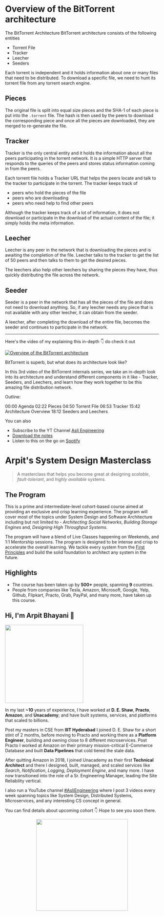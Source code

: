 Overview of the BitTorrent architecture
===


The BitTorrent Architecture BitTorrent architecture consists of the following entities

- Torrent File
- Tracker
- Leecher
- Seeders

Each torrent is independent and it holds information about one or many files that need to be distributed. To download a specific file, we need to hunt its torrent file from any torrent search engine.

## Pieces

The original file is split into equal size pieces and the SHA-1 of each piece is put into the `.torrent` file. The hash is then used by the peers to download the corresponding piece and once all the pieces are downloaded, they are merged to re-generate the file.

## Tracker

Tracker is the only central entity and it holds the information about all the peers participating in the torrent network. It is a simple HTTP server that responds to the queries of the peers and stores status information coming in from the peers.

Each torrent file holds a Tracker URL that helps the peers locate and talk to the tracker to participate in the torrent. The tracker keeps track of

- peers who hold the pieces of the file
- peers who are downloading
- peers who need help to find other peers

Although the tracker keeps track of a lot of information, it does not download or participate in the download of the actual content of the file; it simply holds the meta information.

## Leecher

Leecher is any peer in the network that is downloading the pieces and is awaiting the completion of the file. Leecher talks to the tracker to get the list of 50 peers and then talks to them to get the desired pieces.

The leechers also help other leechers by sharing the pieces they have, thus quickly distributing the file across the network.

## Seeder

Seeder is a peer in the network that has all the pieces of the file and does not need to download anything. So, if any leecher needs any piece that is not available with any other leecher, it can obtain from the seeder.

A leecher, after completing the download of the entire file, becomes the seeder and continues to participate in the network.
<hr />


<p>Here's the video of my explaining this in-depth 👇‍ do check it out</p>

[![Overview of the BitTorrent architecture](https://i.ytimg.com/vi/shVvFVFiZcs/mqdefault.jpg)](https://www.youtube.com/watch?v=shVvFVFiZcs)

BitTorrent is superb, but what does its architecture look like?

In this 3rd video of the BitTorrent internals series, we take an in-depth look into its architecture and understand different components in it like - Tracker, Seeders, and Leechers, and learn how they work together to be this amazing file distribution network.

Outline:

00:00 Agenda
02:22 Pieces
04:50 Torrent File
06:53 Tracker
15:42 Architecture Overview
18:12 Seeders and Leechers

You can also
 - Subscribe to the YT Channel [Asli Engineering](https://youtube.com/c/ArpitBhayani)
 - [Download the notes](https://drive.google.com/file/d/12NIH6eE6SlXSPkMdQP8jTKlu1Hz7-qMH/view?usp=sharing)
 - Listen to this on the go on [Spotify](https://open.spotify.com/show/7qMoamm2iZQrsPVm6IQLoD)

# Arpit's System Design Masterclass

> A masterclass that helps you become great at designing _scalable_, _fault-tolerant_, and _highly available_ systems.

## The Program

This is a prime and intermediate-level cohort-based course aimed at providing an exclusive and crisp learning experience. The program will cover most of the topics under System Design and Software Architecture including but not limited to - _Architecting Social Networks_, _Building Storage Engines_ and, _Designing High Throughput Systems_.

The program will have a blend of Live Classes happening on Weekends, and 1:1 Mentorship sessions. The program is designed to be intense and crisp to accelerate the overall learning. We tackle every system from the [First Principles](https://en.wikipedia.org/wiki/First_principle) and build the solid foundation to architect any system in the future.


## Highlights

 - The course has been taken up by __500+__ people, spanning __9__ countries.
 - People from companies like Tesla, Amazon, Microsoft, Google, Yelp, Github, Flipkart, Practo, Grab, PayPal, and many more, have taken up this course.


## Hi, I'm Arpit Bhayani 👋

<img width="256px" src="https://arpitbhayani.me/static/img/arpit.jpg" />

In my last **~10** years of experience, I have worked at **D. E. Shaw**, **Practo**, **Amazon**, and **Unacademy**; and have built systems, services, and platforms that scaled to billions.

Post my masters in CSE from **IIIT Hyderabad** I joined D. E. Shaw for a short stint of 2 months, before moving to Practo and working there as a **Platform Engineer**, building and owning close to 8 different microservices. Post Practo I worked at Amazon on their primary mission-critical E-Commerce Database and built **Data Pipelines** that cold tiered the stale data.

After quitting Amazon in 2018, I joined Unacademy as their first **Technical Architect** and there I designed, built, managed, and scaled services like _Search_, _Notification_, _Logging_, _Deployment Engine_, and many more. I have now transitioned into the role of a Sr. Engineering Manager, leading the Site Reliability vertical.

I also run a YouTube channel [#AsliEngineering](https://www.youtube.com/c/ArpitBhayani) where I post 3 videos every week spanning topics like System Design, Distributed Systems, Microservices, and any interesting CS concept in general.

You can find details about upcoming cohort 👇‍ Hope to see you soon there.

<center>
<a target="_blank" href="https://arpitbhayani.me/masterclass">
<img src="https://user-images.githubusercontent.com/4745789/137859181-d4499cf4-ce65-4466-8b88-a078ece0f081.PNG" width="300px" />
</a>
</center>